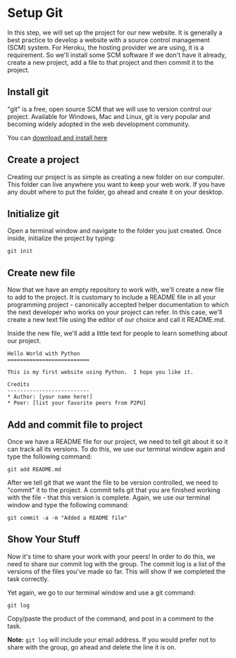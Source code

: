 # Setup Git

In this step, we will set up the project for our new website.   It is generally a best practice to develop a website with a source control management (SCM) system.  For Heroku, the hosting provider we are using, it is a requirement.  So we'll install some SCM software if we don't have it already, create a new project, add a file to that project and then commit it to the project.

## Install git
"git" is a free, open source SCM that we will use to version control our project.  Available for Windows, Mac and Linux, git is very popular and becoming widely adopted in the web development community.  

You can [download and install here](http://git-scm.com/download)

## Create a project
Creating our project is as simple as creating a new folder on our computer.  This folder can live anywhere you want to keep your web work.  If you have any doubt where to put the folder, go ahead and create it on your desktop.

## Initialize git
Open a terminal window and navigate to the folder you just created.  Once inside, initialize the project by typing:

    git init

## Create new file
Now that we have an empty repository to work with, we'll create a new file to add to the project.  It is customary to include a README file in all your programming project - canonically accepted helper documentation to which the next developer who works on your project can refer.  In this case, we'll create a new text file using the editor of our choice and call it README.md.

Inside the new file, we'll add a little text for people to learn something about our project.

    Hello World with Python
    ==========================

    This is my first website using Python.  I hope you like it.

    Credits
    --------------------------
    * Author: [your name here!]
    * Peer: [list your favorite peers from P2PU]

## Add and commit file to project
Once we have a README file for our project, we need to tell git about it so it can track all its versions.  To do this, we use our terminal window again and type the following command:

    git add README.md

After we tell git that we want the file to be version controlled, we need to "commit" it to the project.  A commit tells git that you are finished working with the file - that this version is complete.  Again, we use our terminal window and type the following command:

    git commit -a -m "Added a README file"

## Show Your Stuff
Now it's time to share your work with your peers!  In order to do this, we need to share our commit log with the group.  The commit log is a list of the versions of the files you've made so far.  This will show if we completed the task correctly.

Yet again, we go to our terminal window and use a git command:

    git log

Copy/paste the product of the command, and post in a comment to the task.

**Note:** `git log` will include your email address.  If you would prefer not to share with the group, go ahead and delete the line it is on.

